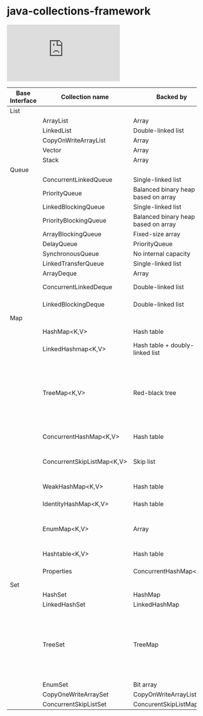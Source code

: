 # java-collections-framework

![Look at the big table](https://github.com/keramiozsoy/java-collections-framework/blob/master/README.md)


| Base Interface  | Collection name  | Backed by      | Duplicates      | Syncronized     | Thread safe     | Iterator type
| --------------- | --------------- | --------------- | --------------- | --------------- | --------------- | --------------- |
|List|||
|| ArrayList<E> | Array| yes | yes | no | no | fail-fast |
|| LinkedList<E> |  Double-linked list| yes | yes | no | no | fail-fast |
|| CopyOnWriteArrayList<E> |  Array| yes | yes | no | yes | snapshat-style |
|| Vector<E> |  Array| yes | yes | yes | yes | fail-fast |
|| Stack<E> | Array| yes | yes | yes | yes | fail-fast |
|Queue||
|| ConcurrentLinkedQueue<E> | Single-linked list| yes | no | no | yes | weakly consistent |
|| PriorityQueue<E> | Balanced binary heap based on array| yes | no | no | no | fail-fast |
|| LinkedBlockingQueue<E> | Single-linked list| yes | no | no |yes | weakly consistent |
|| PriorityBlockingQueue<E> | Balanced binary heap based on array | yes | no | no |yes | snapshat-style |
|| ArrayBlockingQueue<E> | Fixed-size array| yes | no | no |yes |weakly consistent |
|| DelayQueue<E> | PriorityQueue<E>| yes | no | no |yes | snapshot-style |
|| SynchronousQueue<E> | No internal capacity| yes | no | no | yes | Collections.emptyIterator |
|| LinkedTransferQueue<E> | Single-linked list| yes | no | no |yes | weakly consistent |
|| ArrayDeque<E> | Array | yes | no | no | no |fail-fast |
|| ConcurrentLinkedDeque<E> | Double-linked list | yes | no |  yes | weakly consistent |
|| LinkedBlockingDeque<E> | Double-linked list | yes | no | yes | weakly consistent |
| Map | | 
|| HashMap<K,V> | Hash table | Only values | Null key and null values | no | no | fail-fast |
|| LinkedHashmap<K,V> | Hash table + doubly-linked list | Only values |  Null key and null values | no |no | fail-fast |
|| TreeMap<K,V> | Red-black tree | Only values | Doesnt permit null keys if natural sorting is used or Comparator doesnt accept nulls | no |no | fail-fast |
|| ConcurrentHashMap<K,V> | Hash table | Only values | no | no | yes| Reflect the state at some point of time after creation |
|| ConcurrentSkipListMap<K,V> | Skip list | Only values | Null keys forbidden but values allowed | no | yes |weakly consistent |
|| WeakHashMap<K,V> | Hash table| Only values | Null key and null values | no | no | fail-fast |
|| IdentityHashMap<K,V> | Hash table | Only values | Null key and null values | no | no |fail-fast |
|| EnumMap<K,V> | Array | Only values | Null keys forbidden but values allowed | no | no |weakly consistent |
|| Hashtable<K,V> |  Hash table| Only values | no | yes | yes |fail-fast |
|| Properties | ConcurrentHashMap<K,V> | Only values |no | yes | yes | not guaranteeed to fail-fast |
|Set||
|| HashSet<E> |  HashMap|  No | yes | no | no | fail-fast |
|| LinkedHashSet<E> | LinkedHashMap| No | yes | no | no |fail-fast |
|| TreeSet<E> | TreeMap| No | Doesnt permit null keys if natural sorting is used or Comparator doesnt accept nulls | no | no |  fail-fast| 
|| EnumSet<E> | Bit array| No | No | no | no |  weakly consistent |
|| CopyOneWriteArraySet<E > | CopyOnWriteArrayList| No | yes | no | yes |snapshot-style |
|| ConcurrentSkipListSet<E> | ConcurentSkipListMap| No | No  | no | yes |weakly consistent |

